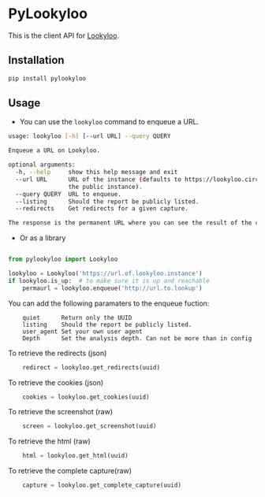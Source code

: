 # PyLookyloo

This is the client API for [Lookyloo](https://github.com/Lookyloo/lookyloo).

## Installation

```bash
pip install pylookyloo
```

## Usage

* You can use the `lookyloo` command to enqueue a URL.

```bash
usage: lookyloo [-h] [--url URL] --query QUERY

Enqueue a URL on Lookyloo.

optional arguments:
  -h, --help     show this help message and exit
  --url URL      URL of the instance (defaults to https://lookyloo.circl.lu/,
                 the public instance).
  --query QUERY  URL to enqueue.
  --listing      Should the report be publicly listed.
  --redirects    Get redirects for a given capture.

The response is the permanent URL where you can see the result of the capture.
```

* Or as a library

```python

from pylookyloo import Lookyloo

lookyloo = Lookyloo('https://url.of.lookyloo.instance')
if lookyloo.is_up:  # to make sure it is up and reachable
	permaurl = lookyloo.enqueue('http://url.to.lookup')

```
You can add the following paramaters to the enqueue fuction:
```
    quiet      Return only the UUID
    listing    Should the report be publicly listed.
    user_agent Set your own user agent
    Depth      Set the analysis depth. Can not be more than in config
```
To retrieve the redirects (json)
```python
    redirect = lookyloo.get_redirects(uuid)
```
To retrieve the cookies (json)
```python
    cookies = lookyloo.get_cookies(uuid)
```
To retrieve the screenshot (raw)
```python
    screen = lookyloo.get_screenshot(uuid)
```
To retrieve the html (raw)
```python
    html = lookyloo.get_html(uuid)
```
To retrieve the complete capture(raw)
```python
    capture = lookyloo.get_complete_capture(uuid)
```
